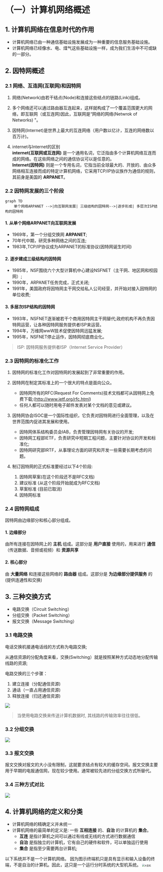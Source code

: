 # （一）计算机网络概述

## 1. 计算机网络在信息时代的作用

- 计算机网络已由一种通信基础设施发展成为一种重要的信息服务基础设施。  
- 计算机网络已经像水、电、煤气这些基础设施一样，成为我们生活中不可或缺的一部分。

## 2. 因特网概述

### 2.1 网络、互连网(互联网)和因特网

1. 网络(Network)由若干结点(Node)和连接这些结点的链路(Link)组成。

2. 多个网络还可以通过路由器互连起来，这样就构成了一个覆盖范围更大的网络，即互联网（或互连网)因此，互联网是“网络的网络(Netwrok of Networks) "。

3. 因特网(Internet)是世界上最大的互连网络（用户数以亿计，互连的网络数以百万计)。

4. internet与lnternet的区别  
    **internet(互联网或互连网)** 是一个通用名词，它泛指由多个计算机网络互连而成的网络。在这些网络之间的通信协议可以是任意的。  
    **Internet(因特网)** 则是一个专用名词，它指当前全球最大的、开放的、由众多网络相互连接而成的特定计算机网络，它采用TCP/IP协议族作为通信的规则，其前身是美国的 **ARPANET**。

### 2.2 因特网发展的三个阶段 

```mermaid
graph TD
    单个网络ARPANET -->|向互联网发展| 三级结构的因特网-->|逐步形成| 多层次ISP结构的因特网
```

#### 1. 从单个网络ARPANET向互联网发展

- 1969年，第一个分组交换网 **ARPANET**;
- 70年代中期，研究多种网络之间的互连;
- 1983年,TCP/IP协议成为ARPANET的标准协议(因特网诞生时间)

#### 2. 逐步建成三级结构的因特网

- 1985年，NSF围绕六个大型计算机中心建设NSFNET（主干网、地区网和校园网）;
- 1990年，ARPANET任务完成，正式关闭;
- 1991年，美国政府将因特网主干网交给私人公司经营，并开始对接入因特网的单位收费;

#### 3. 多层次ISP结构的因特网

- 1993年，NSFNET逐渐被若干个商用因特网主干网替代;政府机构不再负责因特网运营，让各种因特网服务提供者ISP来运营。  
- 1994年，万维网wwW技术促使因特网迅猛发展;  
- 1995年，NSFNET停止运作，因特网彻底商业化。  

> ISP: 因特网服务提供者ISP（Internet Service Provider）


### 2.3 因特网的标准化工作

1. 因特网的标准化工作对因特网的发展起到了非常重要的作用。
2. 因特网在制定其标准上的一个很大的特点是面向公众。
    - 因特网所有的RFC(Request For Comments)技术文档都可从因特网上免费下载;(http://www.ietf.org/rfc.html)
    - 任何人都可以随时用电子邮件发表对某个文档的意见或建议。
3. 因特网协会ISOC是一个国际性组织，它负责对因特网进行全面管理，以及在世界范围内促进其发展和使用。
    - 因特网体系结构委员会IAB，负责管理因特网有关协议的开发;
    - 因特网工程部IETF，负责研究中短期工程问题，主要针对协议的开发和标准化;
    - 因特网研究部IRTF，从事理论方面的研究和开发一些需要长期考虑的问题。

4. 制订因特网的正式标准要经过以下4个阶段:
    1. 因特网草案(在这个阶段还不是RFC文档)
    2. 建议标准 (从这个阶段开始就成为RFC文档)
    3. 草案标准 (目前已取消)
    4. 因特网标准


### 2.4 因特网组成

因特网由边缘部分和核心部分组成。

#### 1. 边缘部分

由所有连接在因特网上的 **主机** 组成。这部分是 **用户直接** 使用的，用来进行 **通信** （传送数据、音频或视频）和 **资源共享**

#### 2. 核心部分

由 **大量网络** 和连接这些网络的 **路由器** 组成。这部分是 **为边缘部分提供服务** 的(提供连通性和交换)

## 3. 三种交换方式

- 电路交换（Circuit Switching）
- 分组交换（Packet Switching）
- 报文交换（Message Switching）

### 3.1 电路交换

电话交换机接通电话线的方式称为电路交换;

从通信资源的分配角度来看，交换(Switching）就是按照某种方式动态地分配传输线路的资源;

电路交换的三个步骤：
1. 建立连接（分配通信资源)
2. 通话（一直占用通信资源)
3. 释放连接（归还通信资源)

![](https://z3.ax1x.com/2021/04/20/cHS0Bt.png)

> 当使用电路交换来传送计算机数据时, 其线路的传输效率往往很低。

### 3.2 分组交换

![](https://z3.ax1x.com/2021/04/20/cHa3hq.png)

### 3.3 报文交换

报文交换对报文的大小没有限制，这就要求结点有较大的缓存空间。报文交换主要用于早期的电报通信网，现在较少使用。通常被较先进的分组交换方式所替代。

### 3.4 三种方式对比

![](https://z3.ax1x.com/2021/04/20/cHB92t.png)

## 4. 计算机网络的定义和分类

- 计算机网络的精确定义并未统一
- 计算机网络的最简单的定义是: 一些 **互相连接** 的、**自治** 的计算机的 **集合**。
    - **互连** 是指计算机之间可以通过有线或无线的方式进行数据通信
    - **自治** 是指独立的计算机，它有自己的硬件和软件，可以单独运行使用
    - **集合** 是指至少需要两台计算机;


以下系统并不是一个计算机网络。
因为图示终端机只是具有显示和输入设备的终端，不是自治的计算机。因此，这只是一个运行分时系统的大型机系统。
<img src="https://z3.ax1x.com/2021/04/20/cHrFAg.png" alt="大型机" style="zoom:50%;" />